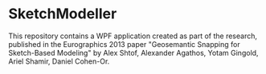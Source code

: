 # SketchModeller

This repository contains a WPF application created as part of the research, published in the Eurographics 2013 paper "Geosemantic Snapping for Sketch-Based Modeling" by Alex Shtof, Alexander Agathos, Yotam Gingold, Ariel Shamir, Daniel Cohen-Or.
